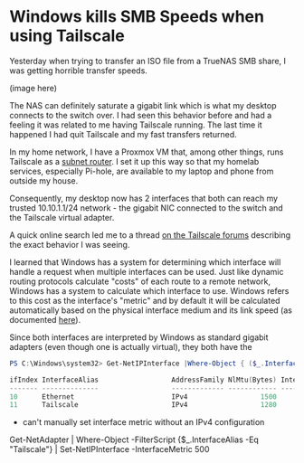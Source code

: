 # Windows kills SMB Speeds when using Tailscale

Yesterday when trying to transfer an ISO file from a TrueNAS SMB share, I was getting horrible transfer speeds.

(image here)

The NAS can definitely saturate a gigabit link which is what my desktop connects to the switch over. I had seen this behavior before and had a feeling it was related to me having Tailscale running. The last time it happened I had quit Tailscale and my fast transfers returned.

In my home network, I have a Proxmox VM that, among other things, runs Tailscale as a [subnet router](https://tailscale.com/kb/1019/subnets). I set it up this way so that my homelab services, especially Pi-hole, are available to my laptop and phone from outside my house.

Consequently, my desktop now has 2 interfaces that both can reach my trusted 10.10.1.1/24 network - the gigabit NIC connected to the switch and the Tailscale virtual adapter. 

A quick online search led me to a thread [on the Tailscale forums](https://forum.tailscale.com/t/windows-routes-all-smb-traffic-through-tailscale-even-when-lan-ip-is-specified-is-much-slower/1995) describing the exact behavior I was seeing.

I learned that Windows has a system for determining which interface will handle a request when multiple interfaces can be used. Just like dynamic routing protocols calculate "costs" of each route to a remote network, Windows has a system to calculate which interface to use. Windows refers to this cost as the interface's "metric" and by default it will be calculated automatically based on the physical interface medium and its link speed (as documented [here](https://learn.microsoft.com/en-us/troubleshoot/windows-server/networking/automatic-metric-for-ipv4-routes)).

Since both interfaces are interpreted by Windows as standard gigabit adapters (even though one is actually virtual), they both have the 


```powershell
PS C:\Windows\system32> Get-NetIPInterface |Where-Object { ($_.InterfaceAlias -EQ "Tailscale" -or $_.InterfaceAlias -EQ "Ethernet") -and $_.AddressFamily -eq "IPv4"}

ifIndex InterfaceAlias                  AddressFamily NlMtu(Bytes) InterfaceMetric Dhcp     ConnectionState PolicyStore
------- --------------                  ------------- ------------ --------------- ----     --------------- -----------
10      Ethernet                        IPv4                  1500              25 Enabled  Connected       ActiveStore
11      Tailscale                       IPv4                  1280               5 Disabled Connected       ActiveStore
```

- can't manually set interface metric without an IPv4 configuration

Get-NetAdapter | Where-Object -FilterScript {$_.InterfaceAlias -Eq "Tailscale"} | Set-NetIPInterface -InterfaceMetric 500

